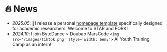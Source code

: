 # 🔥 News

- *2025.05*: 🎉I release a personal [homepage template](https://github.com/yuchaozhi/yuchaozhi.github.io) specifically designed for academic researchers. Welcome to STAR and FORK!
- *2024.10*: I join ByteDance × Doubao MarsCode `<img src='/images/tiktok.png' style='width: 6em;'>` AI Youth Training Camp as an intern!
